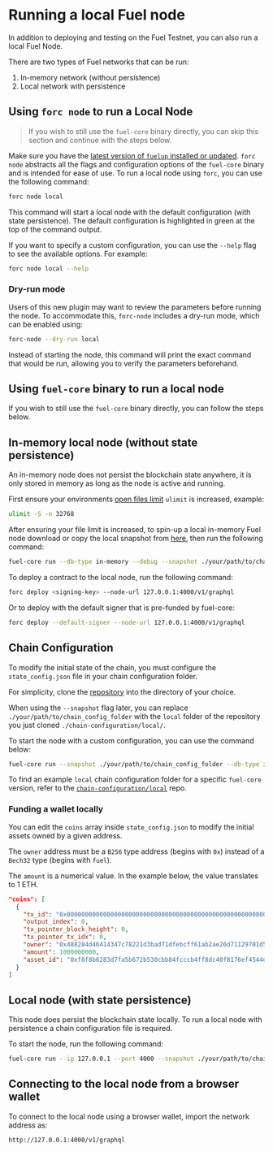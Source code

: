 # Running a local Fuel node

In addition to deploying and testing on the Fuel Testnet, you can also run a local Fuel Node.

There are two types of Fuel networks that can be run:

1. In-memory network (without persistence)
2. Local network with persistence

## Using `forc node` to run a Local Node

> If you wish to still use the `fuel-core` binary directly, you can skip this section and continue with the steps below.

Make sure you have the [latest version of `fuelup` installed or updated](https://docs.fuel.network/guides/contract-quickstart/#installation). `forc node` abstracts all the flags and configuration options of the `fuel-core` binary and is intended for ease of use. To run a local node using `forc`, you can use the following command:

```sh
forc node local
```

This command will start a local node with the default configuration (with state persistence). The default configuration is highlighted in green at the top of the command output.

If you want to specify a custom configuration, you can use the `--help` flag to see the available options. For example:

```sh
forc node local --help
```

### Dry-run mode

Users of this new plugin may want to review the parameters before running the node. To accommodate this, `forc-node` includes a dry-run mode, which can be enabled using:

```sh
forc-node --dry-run local
```

Instead of starting the node, this command will print the exact command that would be run, allowing you to verify the parameters beforehand.

## Using `fuel-core` binary to run a local node

If you wish to still use the `fuel-core` binary directly, you can follow the steps below.

## In-memory local node (without state persistence)

An in-memory node does not persist the blockchain state anywhere, it is only stored in memory as long as the node is active and running.

First ensure your environments [open files limit](https://askubuntu.com/questions/162229/how-do-i-increase-the-open-files-limit-for-a-non-root-user) `ulimit` is increased, example:

```sh
ulimit -S -n 32768
```

After ensuring your file limit is increased, to spin-up a local in-memory Fuel node download or copy the local snapshot from [here](https://github.com/FuelLabs/chain-configuration/tree/master/local), then run the following command:

```sh
fuel-core run --db-type in-memory --debug --snapshot ./your/path/to/chain_config_folder
```

To deploy a contract to the local node, run the following command:

```sh
forc deploy <signing-key> --node-url 127.0.0.1:4000/v1/graphql
```

Or to deploy with the default signer that is pre-funded by fuel-core:

```sh
forc deploy --default-signer --node-url 127.0.0.1:4000/v1/graphql
```

## Chain Configuration

To modify the initial state of the chain, you must configure the `state_config.json` file in your chain configuration folder.

For simplicity, clone the [repository](https://github.com/FuelLabs/chain-configuration/tree/master) into the directory of your choice.

When using the `--snapshot` flag later, you can replace `./your/path/to/chain_config_folder` with the `local` folder of the repository you just cloned `./chain-configuration/local/`.

To start the node with a custom configuration, you can use the command below:

```sh
fuel-core run --snapshot ./your/path/to/chain_config_folder --db-type in-memory --debug
```

To find an example `local` chain configuration folder for a specific `fuel-core` version, refer to the [`chain-configuration/local`](https://github.com/FuelLabs/chain-configuration/tree/master/local) repo.

### Funding a wallet locally

You can edit the `coins` array inside `state_config.json` to modify the initial assets owned by a given address.

The `owner` address must be a `B256` type address (begins with `0x`) instead of a `Bech32` type (begins with `fuel`).

The `amount` is a numerical value. In the example below, the value translates to 1 ETH.

```json
"coins": [
  {
    "tx_id": "0x0000000000000000000000000000000000000000000000000000000000000001",
    "output_index": 0,
    "tx_pointer_block_height": 0,
    "tx_pointer_tx_idx": 0,
    "owner": "0x488284d46414347c78221d3bad71dfebcff61ab2ae26d71129701d50796f714d",
    "amount": 1000000000,
    "asset_id": "0xf8f8b6283d7fa5b672b530cbb84fcccb4ff8dc40f8176ef4544ddb1f1952ad07"
  }
]
```

## Local node (with state persistence)

This node does persist the blockchain state locally.
To run a local node with persistence a chain configuration file is required.

To start the node, run the following command:

```sh
fuel-core run --ip 127.0.0.1 --port 4000 --snapshot ./your/path/to/chain_config_folder --db-path ./.fueldb --debug
```

## Connecting to the local node from a browser wallet

To connect to the local node using a browser wallet, import the network address as:

```sh
http://127.0.0.1:4000/v1/graphql
```
